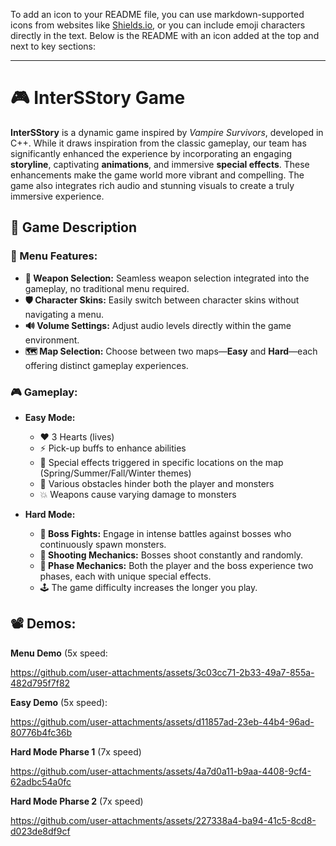 To add an icon to your README file, you can use markdown-supported icons from websites like [Shields.io](https://shields.io/), or you can include emoji characters directly in the text. Below is the README with an icon added at the top and next to key sections:

---

# 🎮 InterSStory Game

**InterSStory** is a dynamic game inspired by *Vampire Survivors*, developed in C++. While it draws inspiration from the classic gameplay, our team has significantly enhanced the experience by incorporating an engaging **storyline**, captivating **animations**, and immersive **special effects**. These enhancements make the game world more vibrant and compelling. The game also integrates rich audio and stunning visuals to create a truly immersive experience.

## 📝 Game Description

### 📜 Menu Features:
- **🔫 Weapon Selection:** Seamless weapon selection integrated into the gameplay, no traditional menu required.
- **🛡️ Character Skins:** Easily switch between character skins without navigating a menu.
- **🔊 Volume Settings:** Adjust audio levels directly within the game environment.
- **🗺️ Map Selection:** Choose between two maps—**Easy** and **Hard**—each offering distinct gameplay experiences.

### 🎮 Gameplay:

- **Easy Mode:**
  - ❤️ 3 Hearts (lives)
  - ⚡ Pick-up buffs to enhance abilities
  - 🌟 Special effects triggered in specific locations on the map (Spring/Summer/Fall/Winter themes)
  - 🚧 Various obstacles hinder both the player and monsters
  - 💥 Weapons cause varying damage to monsters

- **Hard Mode:**
  - **👹 Boss Fights:** Engage in intense battles against bosses who continuously spawn monsters.
  - **🎯 Shooting Mechanics:** Bosses shoot constantly and randomly.
  - **🔄 Phase Mechanics:** Both the player and the boss experience two phases, each with unique special effects.
  - 🕹️ The game difficulty increases the longer you play.

## 📽️ Demos:


**Menu Demo** (5x speed:


https://github.com/user-attachments/assets/3c03cc71-2b33-49a7-855a-482d795f7f82


**Easy Demo** (5x speed):


https://github.com/user-attachments/assets/d11857ad-23eb-44b4-96ad-80776b4fc36b


**Hard Mode Pharse 1** (7x speed)





https://github.com/user-attachments/assets/4a7d0a11-b9aa-4408-9cf4-62adbc54a0fc



**Hard Mode Pharse 2** (7x speed)


https://github.com/user-attachments/assets/227338a4-ba94-41c5-8cd8-d023de8df9cf
